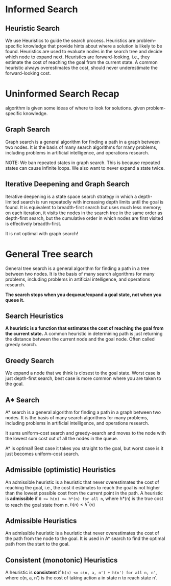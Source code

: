 # Informed Search

## Heuristic Search

We use Heuristics to guide the search process. Heuristics are problem-specific knowledge that provide hints about where a solution is likely to be found. Heuristics are used to evaluate nodes in the search tree and decide which node to expand next.
Heuristics are forward-looking, i.e., they estimate the cost of reaching the goal from the current state. A common heuristic always overestimates the cost, should never underestimate the forward-looking cost.

# Uninformed Search Recap

algorithm is given some ideas of where to look for solutions. given problem-specific knowledge.

## Graph Search

Graph search is a general algorithm for finding a path in a graph between two nodes. It is the basis of many search algorithms for many problems, including problems in artificial intelligence, and operations research.

NOTE: We ban repeated states in graph search. This is because repeated states can cause infinite loops. We also want to never expand a state twice.

## Iterative Deepening and Graph Search

Iterative deepening is a state space search strategy in which a depth-limited search is run repeatedly with increasing depth limits until the goal is found. It is equivalent to breadth-first search but uses much less memory; on each iteration, it visits the nodes in the search tree in the same order as depth-first search, but the cumulative order in which nodes are first visited is effectively breadth-first.

It is not optimal with graph search!

# General Tree search

General tree search is a general algorithm for finding a path in a tree between two nodes. It is the basis of many search algorithms for many problems, including problems in artificial intelligence, and operations research.

**The search stops when you dequeue/expand a goal state, not when you queue it.**

## Search Heuristics

**A heuristic is a function that estimates the cost of reaching the goal from the current state.**
A common heuristic in determining path is just returning the distance between the current node and the goal node. Often called greedy search.

## Greedy Search

We expand a node that we think is closest to the goal state. Worst case is just depth-first search, best case is more common where you are taken to the goal.

## A\* Search

A\* search is a general algorithm for finding a path in a graph between two nodes. It is the basis of many search algorithms for many problems, including problems in artificial intelligence, and operations research.

It sums uniform-cost search and greedy-search and moves to the node with the lowest sum cost out of all the nodes in the queue.

A\* is optimal! Best case it takes you straight to the goal, but worst case is it just becomes uniform-cost search.

## Admissible (optimistic) Heuristics

An admissible heuristic is a heuristic that never overestimates the cost of reaching the goal, i.e., the cost it estimates to reach the goal is not higher than the lowest possible cost from the current point in the path.
A heuristic is **admissible** if `0 <= h(n) <= h*(n) for all n`, where h*(n) is the true cost to reach the goal state from n.
${h(n) \leq h^*(n)}$
## Admissible Heuristics

An admissible heuristic is a heuristic that never overestimates the cost of the path from the node to the goal. It is used in A\* search to find the optimal path from the start to the goal.
## Consistent (monotonic) Heuristics

A heuristic is **consistent** if `h(n) <= c(n, a, n') + h(n') for all n, n'`, where c(n, a, n') is the cost of taking action a in state n to reach state n'.
